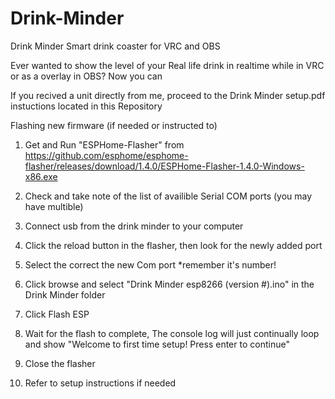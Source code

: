 # Drink-Minder
Drink Minder Smart drink coaster for VRC and OBS

Ever wanted to show the level of your Real life drink in realtime while in VRC or as a overlay in OBS? Now you can

If you recived a unit directly from me, proceed to the Drink Minder setup.pdf instuctions located in this Repository


Flashing new firmware (if needed or instructed to)

1. Get and Run "ESPHome-Flasher" from https://github.com/esphome/esphome-flasher/releases/download/1.4.0/ESPHome-Flasher-1.4.0-Windows-x86.exe

2. Check and take note of the list of availible Serial COM ports (you may have multible)

3. Connect usb from the drink minder to your computer

4. Click the reload button in the flasher, then look for the newly added port

5. Select the correct the new Com port *remember it's number!

6. Click browse and select "Drink Minder esp8266 (version #).ino" in the Drink Minder folder

7. Click Flash ESP

8. Wait for the flash to complete, The console log will just continually loop and show "Welcome to first time setup! Press enter to continue"

9. Close the flasher

10. Refer to setup instructions if needed




